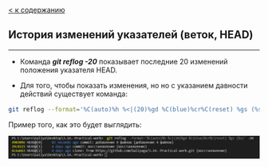 [< к содержанию](./readme.md)

## **История изменений указателей (веток, HEAD)**

* ** **

* Команда __*git reflog -20*__ показывает последние 20 изменений положения указателя HEAD.


* Для того, чтобы показать изменения, но но с указанием давности действий существует команда:

~~~bash
git reflog --format='%C(auto)%h %<|(20)%gd %C(blue)%cr%C(reset) %gs (%s)' -20
~~~
Пример того, как это будет выглядить:  
 
![reflog example](./assets/reflog%20example.jpg)
